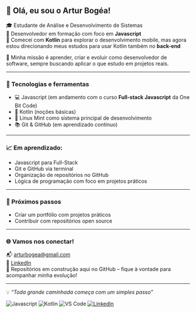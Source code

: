 ## 👋 Olá, eu sou o Artur Bogéa!

🎓 Estudante de Análise e Desenvolvimento de Sistemas  
🐍 Desenvolvedor em formação com foco em **Javascript**  
📱 Comecei com **Kotlin** para explorar o desenvolvimento mobile, mas agora estou direcionando meus estudos para usar Kotlin também no **back-end**

🚀 Minha missão é aprender, criar e evoluir como desenvolvedor de software, sempre buscando aplicar o que estudo em projetos reais.  

---

### 🧰 Tecnologias e ferramentas

- 💻 Javascript (em andamento com o curso **Full-stack Javascript** da One Bit Code)  
- 📱 Kotlin (noções básicas)
- 🐧 Linux Mint como sistema principal de desenvolvimento
- 📚 Git & GitHub (em aprendizado contínuo)

---


### 📈 Em aprendizado:

- Javascript para Full-Stack
- Git e GitHub via terminal
- Organização de repositórios no GitHub
- Lógica de programação com foco em projetos práticos

---

### 🎯 Próximos passos

- Criar um portfólio com projetos práticos  
- Contribuir com repositórios open source  

---

### 🌐 Vamos nos conectar!

📬 arturbogea@gmail.com  
🔗 [LinkedIn](https://www.linkedin.com/in/seu-perfil-aqui)  
📂 Repositórios em construção aqui no GitHub – fique à vontade para acompanhar minha evolução!

---

💡 *“Toda grande caminhada começa com um simples passo”*  


![Javascript](https://img.shields.io/badge/Javascript-3776AB?style=for-the-badge&logo=javascript&logoColor=white)
![Kotlin](https://img.shields.io/badge/Kotlin-7F52FF?style=for-the-badge&logo=kotlin&logoColor=white)
![VS Code](https://img.shields.io/badge/VSCode-007ACC?style=for-the-badge&logo=visual-studio-code&logoColor=white)
[![LinkedIn](https://img.shields.io/badge/LinkedIn-blue?style=for-the-badge&logo=linkedin)](https://www.linkedin.com/in/seu-usuario/)
 
